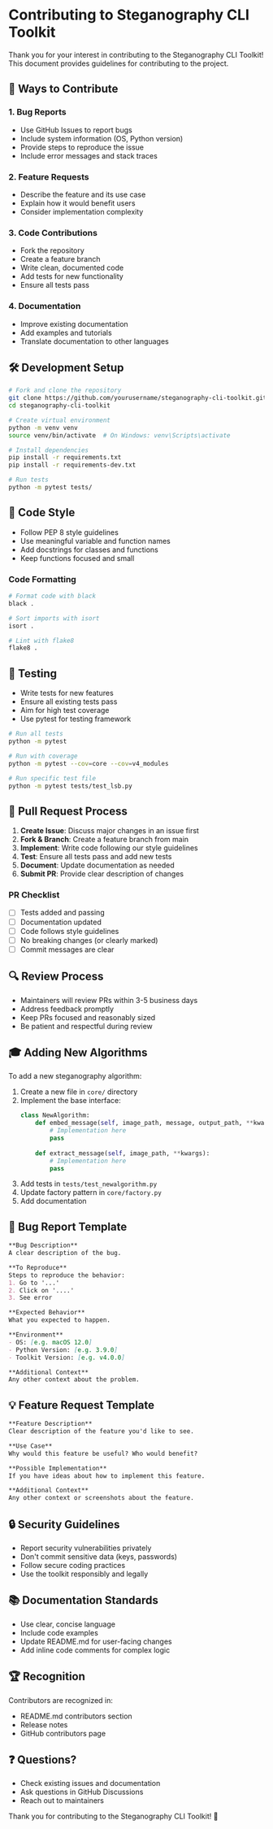 # Contributing to Steganography CLI Toolkit

Thank you for your interest in contributing to the Steganography CLI Toolkit! This document provides guidelines for contributing to the project.

## 🎯 Ways to Contribute

### 1. Bug Reports
- Use GitHub Issues to report bugs
- Include system information (OS, Python version)
- Provide steps to reproduce the issue
- Include error messages and stack traces

### 2. Feature Requests
- Describe the feature and its use case
- Explain how it would benefit users
- Consider implementation complexity

### 3. Code Contributions
- Fork the repository
- Create a feature branch
- Write clean, documented code
- Add tests for new functionality
- Ensure all tests pass

### 4. Documentation
- Improve existing documentation
- Add examples and tutorials
- Translate documentation to other languages

## 🛠️ Development Setup

```bash
# Fork and clone the repository
git clone https://github.com/yourusername/steganography-cli-toolkit.git
cd steganography-cli-toolkit

# Create virtual environment
python -m venv venv
source venv/bin/activate  # On Windows: venv\Scripts\activate

# Install dependencies
pip install -r requirements.txt
pip install -r requirements-dev.txt

# Run tests
python -m pytest tests/
```

## 📝 Code Style

- Follow PEP 8 style guidelines
- Use meaningful variable and function names
- Add docstrings for classes and functions
- Keep functions focused and small

### Code Formatting
```bash
# Format code with black
black .

# Sort imports with isort
isort .

# Lint with flake8
flake8 .
```

## 🧪 Testing

- Write tests for new features
- Ensure all existing tests pass
- Aim for high test coverage
- Use pytest for testing framework

```bash
# Run all tests
python -m pytest

# Run with coverage
python -m pytest --cov=core --cov=v4_modules

# Run specific test file
python -m pytest tests/test_lsb.py
```

## 🚀 Pull Request Process

1. **Create Issue**: Discuss major changes in an issue first
2. **Fork & Branch**: Create a feature branch from main
3. **Implement**: Write code following our style guidelines
4. **Test**: Ensure all tests pass and add new tests
5. **Document**: Update documentation as needed
6. **Submit PR**: Provide clear description of changes

### PR Checklist
- [ ] Tests added and passing
- [ ] Documentation updated
- [ ] Code follows style guidelines
- [ ] No breaking changes (or clearly marked)
- [ ] Commit messages are clear

## 🔍 Review Process

- Maintainers will review PRs within 3-5 business days
- Address feedback promptly
- Keep PRs focused and reasonably sized
- Be patient and respectful during review

## 🎓 Adding New Algorithms

To add a new steganography algorithm:

1. Create a new file in `core/` directory
2. Implement the base interface:
   ```python
   class NewAlgorithm:
       def embed_message(self, image_path, message, output_path, **kwargs):
           # Implementation here
           pass
       
       def extract_message(self, image_path, **kwargs):
           # Implementation here
           pass
   ```
3. Add tests in `tests/test_newalgorithm.py`
4. Update factory pattern in `core/factory.py`
5. Add documentation

## 🐛 Bug Report Template

```markdown
**Bug Description**
A clear description of the bug.

**To Reproduce**
Steps to reproduce the behavior:
1. Go to '...'
2. Click on '....'
3. See error

**Expected Behavior**
What you expected to happen.

**Environment**
- OS: [e.g. macOS 12.0]
- Python Version: [e.g. 3.9.0]
- Toolkit Version: [e.g. v4.0.0]

**Additional Context**
Any other context about the problem.
```

## 💡 Feature Request Template

```markdown
**Feature Description**
Clear description of the feature you'd like to see.

**Use Case**
Why would this feature be useful? Who would benefit?

**Possible Implementation**
If you have ideas about how to implement this feature.

**Additional Context**
Any other context or screenshots about the feature.
```

## 🔒 Security Guidelines

- Report security vulnerabilities privately
- Don't commit sensitive data (keys, passwords)
- Follow secure coding practices
- Use the toolkit responsibly and legally

## 📚 Documentation Standards

- Use clear, concise language
- Include code examples
- Update README.md for user-facing changes
- Add inline code comments for complex logic

## 🏆 Recognition

Contributors are recognized in:
- README.md contributors section
- Release notes
- GitHub contributors page

## ❓ Questions?

- Check existing issues and documentation
- Ask questions in GitHub Discussions
- Reach out to maintainers

Thank you for contributing to the Steganography CLI Toolkit! 🎉